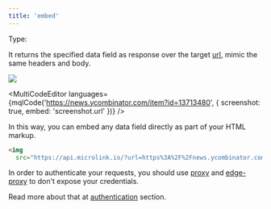 ```yaml
---
title: 'embed'
--- 
```


Type: <Type children='<string>'/>

It returns the specified data field as response over the target [url](/docs/api/parameters/url), mimic the same headers and body.

![](https://cdn.microlink.io/docs/embed.png)

<MultiCodeEditor languages={mqlCode('https://news.ycombinator.com/item?id=13713480', { screenshot: true, embed: 'screenshot.url' })} />

<Figcaption children='You can use dot notation to reference a nested data field of the response payload.' />

In this way, you can embed any data field directly as part of your HTML markup.

```html
<img 
  src="https://api.microlink.io/?url=https%3A%2F%2Fnews.ycombinator.com%2Fitem%3Fid%3D13713480&meta=false&screenshot=&embed=screenshot.url" alt="Hacker News">
```

In order to authenticate your requests, you should use [proxy](https://github.com/microlinkhq/proxy) and [edge-proxy](https://github.com/microlinkhq/edge-proxy) to don't expose your credentials. 

Read more about that at [authentication](/docs/api/parameters/authentication) section.
